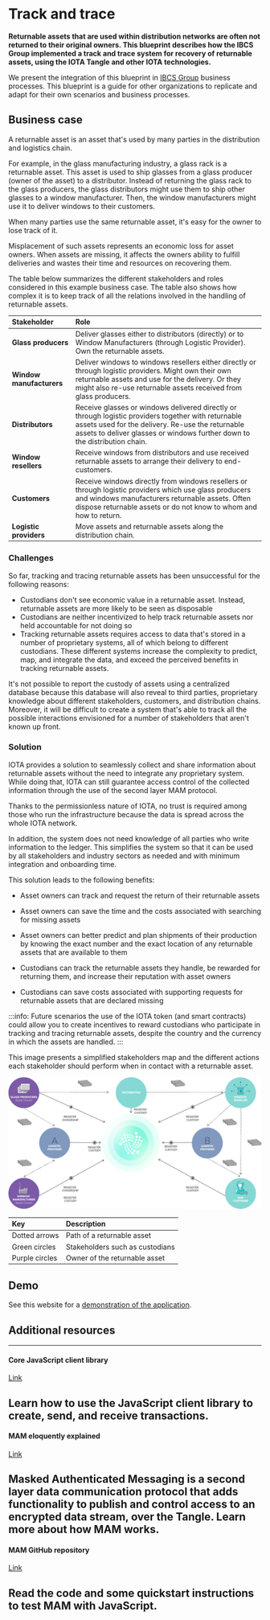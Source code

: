 # Track and trace

**Returnable assets that are used within distribution networks are often not returned to their original owners. This blueprint describes how the IBCS Group implemented a track and trace system for recovery of returnable assets, using the IOTA Tangle and other IOTA technologies.**

We present the integration of this blueprint in [IBCS Group](https://www.ibcsgroup.com/) business processes. This blueprint is a guide for other organizations to replicate and adapt for their own scenarios and business processes.

## Business case

A returnable asset is an asset that's used by many parties in the distribution and logistics chain.

For example, in the glass manufacturing industry, a glass rack is a returnable asset. This asset is used to ship glasses from a glass producer (owner of the asset) to a distributor. Instead of returning the glass rack to the glass producers, the glass distributors might use them to ship other glasses to a window manufacturer. Then, the window manufacturers might use it to deliver windows to their customers.

When many parties use the same returnable asset, it's easy for the owner to lose track of it.

Misplacement of such assets represents an economic loss for asset owners. When assets are missing, it affects the owners ability to fulfill deliveries and wastes their time and resources on recovering them. 

The table below summarizes the different stakeholders and roles considered in this example business case. The table also shows how complex it is to keep track of all the relations involved in the handling of returnable assets.

| **Stakeholder**       | **Role** |
|:---------------|:--------|
| **Glass producers** | Deliver glasses either to distributors (directly) or to Window Manufacturers (through Logistic Provider). Own the returnable assets. |
| **Window manufacturers** | Deliver windows to windows resellers either directly or through logistic providers. Might own their own returnable assets and use for the delivery. Or they might also re-use returnable assets received from glass producers.  |
| **Distributors**   | Receive glasses or windows delivered directly or through logistic providers together with returnable assets used for the delivery. Re-use the returnable assets to deliver glasses or windows further down to the distribution chain.  | 
| **Window resellers**   | Receive windows from distributors and use received returnable assets to arrange their delivery to end-customers. | 
| **Customers**    | Receive windows directly from windows resellers or through logistic providers which use glass producers and windows manufacturers returnable assets. Often dispose returnable assets or do not know to whom and how to return.  | 
| **Logistic providers**   | Move assets and returnable assets along the distribution chain.  | 

### Challenges

So far, tracking and tracing returnable assets has been unsuccessful for the following reasons: 

- Custodians don't see economic value in a returnable asset. Instead, returnable assets are more likely to be seen as disposable
- Custodians are neither incentivized to help track returnable assets nor held accountable for not doing so
- Tracking returnable assets requires access to data that's stored in a number of proprietary systems, all of which belong to different custodians. These different systems increase the complexity to predict, map, and integrate the data, and exceed the perceived benefits in tracking returnable assets.

It's not possible to report the custody of assets using a centralized database because this database will also reveal to third parties, proprietary knowledge about different stakeholders, customers, and distribution chains. Moreover, it will be difficult to create a system that's able to track all the possible interactions envisioned for a number of stakeholders that aren't known up front.

### Solution

IOTA provides a solution to seamlessly collect and share information about returnable assets without the need to integrate any proprietary system. While doing that, IOTA can still guarantee access control of the collected information through the use of the second layer MAM protocol.

Thanks to the permissionless nature of IOTA, no trust is required among those who run the infrastructure because the data is spread across the whole IOTA network. 

In addition, the system does not need knowledge of all parties who write information to the ledger. This simplifies the system so that it can be used by all stakeholders and industry sectors as needed and with minimum integration and onboarding time.

This solution leads to the following benefits: 

- Asset owners can track and request the return of their returnable assets

- Asset owners can save the time and the costs associated with searching for missing assets

- Asset owners can better predict and plan shipments of their production by knowing the exact number and the exact location of any returnable assets that are available to them

- Custodians can track the returnable assets they handle, be rewarded for returning them, and increase their reputation with asset owners

- Custodians can save costs associated with supporting requests for returnable assets that are declared missing

:::info:
Future scenarios the use of the IOTA token (and smart contracts) could allow you to create incentives to reward custodians who participate in tracking and tracing returnable assets, despite the country and the currency in which the assets are handled.
:::

This image presents a simplified stakeholders map and the different actions each stakeholder should perform when in contact with a returnable asset.

![Returnable assets stakeholder map](../images/track-and-trace-returnable-assets-stakeholders.png)

|**Key**|**Description**|
|:---|:---|
|Dotted arrows| Path of a returnable asset|
|Green circles| Stakeholders such as custodians|
|Purple circles| Owner of the returnable asset| 

## Demo

See this website for a [demonstration of the application](http://tradedemo.iota.org).
 	 	 
## Additional resources

---------------
#### Core JavaScript client library ####
[Link](root://core/1.0/getting-started/get-started-js.md)

Learn how to use the JavaScript client library to create, send, and receive transactions.
---
#### MAM eloquently explained ####
[Link](https://blog.iota.org/introducing-masked-authenticated-messaging-e55c1822d50e)

Masked Authenticated Messaging is a second layer data communication protocol that adds functionality to publish and control access to an encrypted data stream, over the Tangle. Learn more about how MAM works.
---
#### MAM GitHub repository ####
[Link](https://github.com/iotaledger/mam.client.js)

Read the code and some quickstart instructions to test MAM with JavaScript.
---------------
